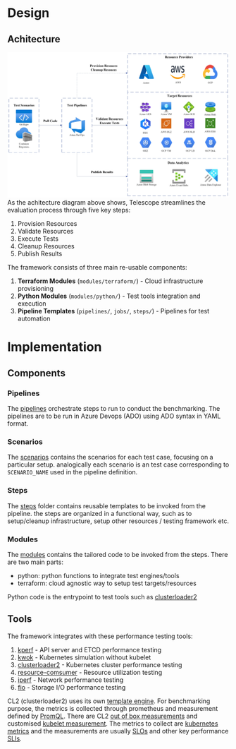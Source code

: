 # Design

## Achitecture
![design](../docs/imgs/design.jpeg)
As the achitecture diagram above shows, Telescope streamlines the evaluation process through five key steps:

1. Provision Resources
2. Validate Resources
3. Execute Tests
4. Cleanup Resources
5. Publish Results

The framework consists of three main re-usable components:
1. **Terraform Modules** (`modules/terraform/`) - Cloud infrastructure provisioning
2. **Python Modules** (`modules/python/`) - Test tools integration and execution
3. **Pipeline Templates** (`pipelines/`, `jobs/`, `steps/`) - Pipelines for test automation
  
# Implementation

## Components

### Pipelines

The [pipelines](../pipelines/) orchestrate steps to run to conduct the benchmarking. The pipelines are to be run in Azure Devops (ADO) using ADO syntax in YAML format.

### Scenarios

The [scenarios](../scenarios/) contains the scenarios for each test case, focusing on a particular setup. analogically each scenario is an test case corresponding to `SCENARIO_NAME` used in the pipeline definition.

### Steps

The [steps](../steps/) folder contains reusable templates to be invoked from the pipeline. the steps are organized in a functional way, such as to setup/cleanup infrastructure, setup other resources / testing framework etc.

### Modules

The [modules](../modules/) contains the tailored code to be invoked from the steps. There are two main parts:

- python: python functions to integrate test engines/tools
- terraform: cloud agnostic way to setup test targets/resources

Python code is the entrypoint to test tools such as [clusterloader2](https://github.com/kubernetes/perf-tests/blob/master/clusterloader2/docs/GETTING_STARTED.md)

## Tools

The framework integrates with these performance testing tools:
1. [kperf](https://github.com/Azure/kperf/pkgs/container/kperf) - API server and ETCD performance testing
2. [kwok](https://github.com/kubernetes-sigs/kwok) - Kubernetes simulation without kubelet
3. [clusterloader2](https://github.com/kubernetes/perf-tests/blob/master/clusterloader2/) - Kubernetes cluster performance testing
4. [resource-comsumer](https://github.com/kubernetes/kubernetes/blob/master/test/images/resource-consumer/README.md) - Resource utilization testing
5. [iperf](https://github.com/esnet/iperf) - Network performance testing
6. [fio](https://github.com/axboe/fio) - Storage I/O performance testing

CL2 (clusterloader2) uses its own [template engine](https://github.com/kubernetes/perf-tests/blob/master/clusterloader2/README.md#object-template). For benchmarking purpose, the metrics is collected through prometheus and measurement defined by [PromQL](https://prometheus.io/docs/prometheus/latest/querying/operators/). There are CL2 [out of box measurements](https://github.com/kubernetes/perf-tests/blob/master/clusterloader2/README.md#Measurement) and customised [kubelet measurement](../modules/python/clusterloader2/cri/config/kubelet-measurement.yaml). The metrics to collect are [kubernetes metrics](https://kubernetes.io/docs/reference/instrumentation/metrics/) and the measurements are usually [SLOs](https://github.com/kubernetes/community/blob/master/sig-scalability/slos/slos.md) and other key performance [SLIs](https://kubernetes.io/docs/reference/instrumentation/slis/).

